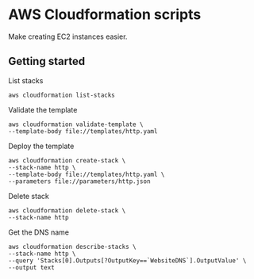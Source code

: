 # AWS Cloudformation scripts

Make creating EC2 instances easier.

## Getting started

List stacks

```
aws cloudformation list-stacks
```

Validate the template
```
aws cloudformation validate-template \
--template-body file://templates/http.yaml
```

Deploy the template
```
aws cloudformation create-stack \
--stack-name http \
--template-body file://templates/http.yaml \
--parameters file://parameters/http.json
```

Delete stack
```
aws cloudformation delete-stack \
--stack-name http
```

Get the DNS name
```
aws cloudformation describe-stacks \
--stack-name http \
--query 'Stacks[0].Outputs[?OutputKey==`WebsiteDNS`].OutputValue' \
--output text
```
